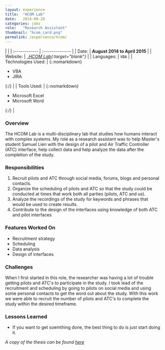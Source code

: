 ```yaml
---
layout: experience
title:  "HCOM Lab"
date:   2014-08-28
categories: jobs
role:	"Research Assistant"
thumbnail: "hcom_card.png"
permalink: /experience/hcom/
---
```

|                      |
| :------------ | :-------------- |
| Date:      | __August 2014 to April 2015__ |
| Website:     |    __[HCOM Lab][hcom-lab]{:target="_blank"}__   |
| Languages:  | `VBA` |
| Technologies Used: |  {::nomarkdown}<ul><li>VBA</li><li>JIRA</li></ul>{:/} |
| Tools Used: |  {::nomarkdown}<ul><li>Microsoft Excel</li><li>Microsoft Word</li></ul>{:/} |

### Overview

The HCOM Lab is a multi-disciplinary lab that studies how humans interact with complex systems. My role as a research assistant was to help Master's student Samuel Lien with the design of a pilot and Air Traffic Controller (ATC) interface, help collect data and help analyze the data after the completion of the study.

### Responsibilities

1. Recruit pilots and ATC through social media, forums, blogs and personal contacts.
2. Organize the scheduling of pilots and ATC so that the study could be conducted at times that work both all parties (pilots, ATC and us).
3. Analyze the recordings of the study for keywords and phrases that would be used to create results.
4. Contribute to the design of the interfaces using knowledge of both ATC and pilot interfaces

### Features Worked On

- Recruitment strategy
- Scheduling
- Data analysis
- Design of interfaces

### Challenges

When I first started in this role, the researcher was having a lot of trouble getting pilots and ATC's to participate in the study. I took lead of the recruitment and scheduling by going to pilots on social media and using some personal contacts to get the word out about the study. With this work we were able to recruit the number of pilots and ATC's to complete the study within the desired timeframe.

### Lessons Learned

- If you want to get soemthing done, the best thing to do is just start doing it.

*A copy of the thesis can be found [here][lien-thesis]*

<!-- Jekyll also offers powerful support for code snippets:

{% highlight swift %}
 override func viewDidLoad() {
        super.viewDidLoad()
        tv.delegate = self
        tv.dataSource = self

        tv.alwaysBounceVertical = false
        
        nextViewControllerButton.enabled = false
        nextViewControllerButton.alpha = 0.5
        // Do any additional setup after loading the view.
    }
{% endhighlight %} -->

[hcom-lab]: https://uwaterloo.ca/humans-complex-systems-lab/about-humans-complex-systems-lab
[lien-thesis]: https://uwspace.uwaterloo.ca/bitstream/handle/10012/9633/Lien_Song-Chyi.pdf?sequence=3
